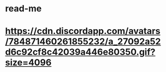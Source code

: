 # read-me
# https://cdn.discordapp.com/avatars/784871460261855232/a_27092a52d6c92cf8c42039a446e80350.gif?size=4096 
